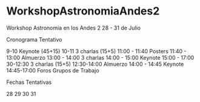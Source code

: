 # WorkshopAstronomiaAndes2

Workshop Astronomia en los Andes 2
28 - 31 de Julio

Cronograma Tentativo

9-10 Keynote (45+15)
10-11 3 charlas (15+5)
11:00 - 11:40 Posters
11:40 - 13:00 Almuerzo
13:00 - 14:00 3 charlas 
14:00 - 15:00 Keynote 
15:00 - 17:00 
30-12:30 3 charlas (15+5)
12:30-14:00 Almuerzo
14:00 - 14:45 Keynote
14:45-17:00 Foros Grupos de Trabajo



Fechas Tentativas

28 
29 
30 
31 
